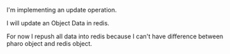 I'm implementing an update operation.

I will update an Object Data in redis. 

For now I repush all data into redis because I can't have difference between pharo object and redis object.